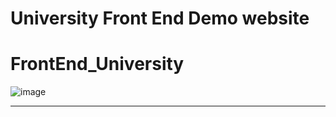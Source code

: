 # University Front End Demo website 
# FrontEnd_University
![image](https://github.com/curecode11/FrontEnd_University/assets/118065498/c41dc9f8-7c75-4e38-a684-3bf406020175)
<hr>

